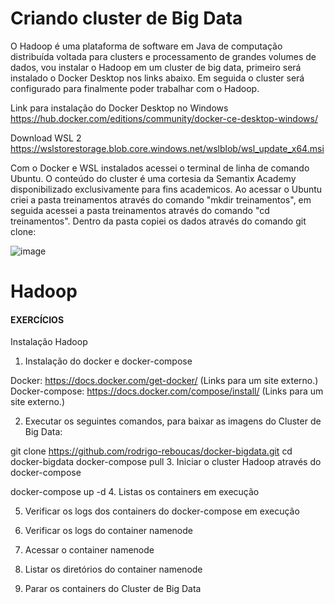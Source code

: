 # Criando cluster de Big Data 


O Hadoop é uma plataforma de software em Java de computação distribuída voltada para clusters e processamento de grandes volumes de dados, vou instalar o Hadoop em um cluster de big data, primeiro será instalado o Docker Desktop nos links abaixo. Em seguida o cluster será configurado para finalmente poder trabalhar com o Hadoop.

Link para instalação do Docker Desktop no Windows
https://hub.docker.com/editions/community/docker-ce-desktop-windows/ 

Download WSL 2
https://wslstorestorage.blob.core.windows.net/wslblob/wsl_update_x64.msi


Com o Docker e WSL instalados acessei o terminal de linha de comando Ubuntu. O conteúdo do cluster é uma cortesia da Semantix Academy disponibilizado exclusivamente para fins academicos. Ao acessar o Ubuntu criei a pasta treinamentos através do comando "mkdir treinamentos", em seguida acessei a pasta treinamentos através do comando "cd treinamentos". Dentro da pasta copiei os dados através do comando git clone:


![image](https://user-images.githubusercontent.com/78691172/177059150-89a32948-5cd3-415f-9cbd-c395a80412ed.png)

# Hadoop


#### EXERCÍCIOS


Instalação Hadoop

1. Instalação do docker e docker-compose

Docker: https://docs.docker.com/get-docker/ (Links para um site externo.)
Docker-compose: https://docs.docker.com/compose/install/ (Links para um site externo.)

2. Executar os seguintes comandos, para baixar as imagens do Cluster de Big Data:

git clone https://github.com/rodrigo-reboucas/docker-bigdata.git 
cd docker-bigdata
docker-compose pull
3. Iniciar o cluster Hadoop através do docker-compose

docker-compose up -d
4. Listas os containers em execução

5. Verificar os logs dos containers do docker-compose em execução

6. Verificar os logs do container namenode

7.  Acessar o container namenode

8. Listar  os diretórios do container namenode

9. Parar os containers do Cluster de Big Data
